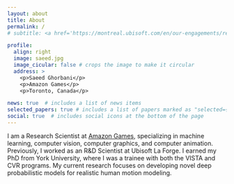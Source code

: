 ```yaml
---
layout: about
title: About
permalink: /
# subtitle: <a href='https://montreal.ubisoft.com/en/our-engagements/research-and-development/'>Ubisoft La Forge</a>.

profile:
  align: right
  image: saeed.jpg
  image_cicular: false # crops the image to make it circular
  address: >
    <p>Saeed Ghorbani</p>
    <p>Amazon Games</p>
    <p>Toronto, Canada</p>

news: true  # includes a list of news items
selected_papers: true # includes a list of papers marked as "selected={true}"
social: true  # includes social icons at the bottom of the page
---
```

I am a Research Scientist at [Amazon Games](https://www.amazongames.com/en-us), specializing in machine learning, computer vision, computer graphics, and computer animation. Previously, I worked as an R&D Scientist at Ubisoft La Forge. I earned my PhD from York University, where I was a trainee with both the VISTA and CVR programs. My current research focuses on developing novel deep probabilistic models for realistic human motion modeling.